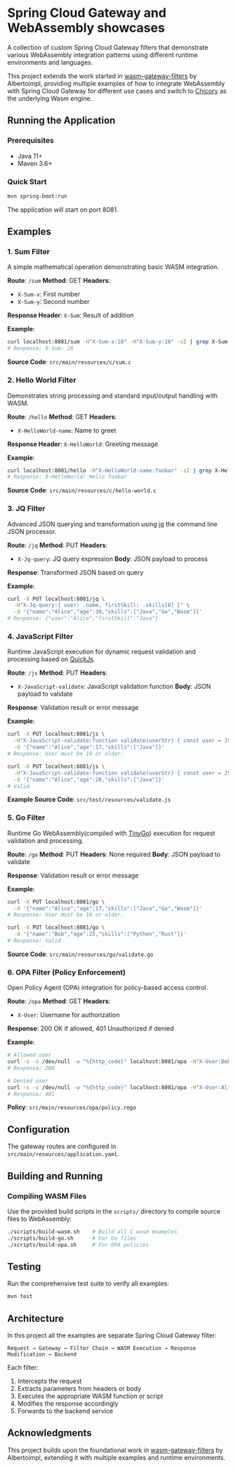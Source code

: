 # Spring Cloud Gateway and WebAssembly showcases

A collection of custom Spring Cloud Gateway filters that demonstrate various WebAssembly integration patterns using different runtime environments and languages.

This project extends the work started in [wasm-gateway-filters](https://github.com/Albertoimpl/wasm-gateway-filters) by Albertoimpl, providing multiple examples of how to integrate WebAssembly with Spring Cloud Gateway for different use cases and switch to [Chicory](https://github.com/dylibso/chicory) as the underlying Wasm engine.

## Running the Application

### Prerequisites

- Java 11+
- Maven 3.6+

### Quick Start

```bash
mvn spring-boot:run
```

The application will start on port 8081.

## Examples

### 1. Sum Filter

A simple mathematical operation demonstrating basic WASM integration.

**Route**: `/sum`
**Method**: GET
**Headers**:
- `X-Sum-x`: First number
- `X-Sum-y`: Second number

**Response Header**: `X-Sum`: Result of addition

**Example**:
```bash
curl localhost:8081/sum -H"X-Sum-x:10" -H"X-Sum-y:16" -sI | grep X-Sum
# Response: X-Sum: 26
```

**Source Code**: `src/main/resources/c/sum.c`

### 2. Hello World Filter

Demonstrates string processing and standard input/output handling with WASM.

**Route**: `/hello`
**Method**: GET
**Headers**:
- `X-HelloWorld-name`: Name to greet

**Response Header**: `X-HelloWorld`: Greeting message

**Example**:
```bash
curl localhost:8081/hello -H"X-HelloWorld-name:foobar" -sI | grep X-HelloWorld
# Response: X-HelloWorld: Hello foobar
```

**Source Code**: `src/main/resources/c/hello-world.c`

### 3. JQ Filter

Advanced JSON querying and transformation using [jq](https://github.com/jqlang/jq) the command line JSON processor.

**Route**: `/jq`
**Method**: PUT
**Headers**:
- `X-Jq-query`: JQ query expression
**Body**: JSON payload to process

**Response**: Transformed JSON based on query

**Example**:
```bash
curl -X PUT localhost:8081/jq \
  -H"X-Jq-query:{ user: .name, firstSkill: .skills[0] }" \
  -d '{"name":"Alice","age":30,"skills":["Java","Go","Wasm"]}'
# Response: {"user":"Alice","firstSkill":"Java"}
```

### 4. JavaScript Filter

Runtime JavaScript execution for dynamic request validation and processing based on [QuickJs](https://github.com/bellard/quickjs).

**Route**: `/js`
**Method**: PUT
**Headers**:
- `X-JavaScript-validate`: JavaScript validation function
**Body**: JSON payload to validate

**Response**: Validation result or error message

**Example**:
```bash
curl -X PUT localhost:8081/js \
  -H"X-JavaScript-validate:function validate(userStr) { const user = JSON.parse(userStr); return user.age >= 18 ? 'Valid' : 'User must be 18 or older.'; }" \
  -d '{"name":"Alice","age":17,"skills":["Java"]}'
# Response: User must be 18 or older.

curl -X PUT localhost:8081/js \
  -H"X-JavaScript-validate:function validate(userStr) { const user = JSON.parse(userStr); return user.age >= 18 ? 'Valid' : 'User must be 18 or older.'; }" \
  -d '{"name":"Alice","age":20,"skills":["Java"]}'
# Valid
```

**Example Source Code**: `src/test/resources/validate.js`

### 5. Go Filter

Runtime Go WebAssembly(compiled with [TinyGo](https://tinygo.org/)) execution for request validation and processing.

**Route**: `/go`
**Method**: PUT
**Headers**: None required
**Body**: JSON payload to validate

**Response**: Validation result or error message

**Example**:
```bash
curl -X PUT localhost:8081/go \
  -d '{"name":"Alice","age":17,"skills":["Java","Go","Wasm"]}'
# Response: User must be 18 or older.

curl -X PUT localhost:8081/go \
  -d '{"name":"Bob","age":25,"skills":["Python","Rust"]}'
# Response: Valid
```

**Source Code**: `src/main/resources/go/validate.go`

### 6. OPA Filter (Policy Enforcement)

Open Policy Agent (OPA) integration for policy-based access control.

**Route**: `/opa`
**Method**: GET
**Headers**:
- `X-User`: Username for authorization

**Response**: 200 OK if allowed, 401 Unauthorized if denied

**Example**:
```bash
# Allowed user
curl -s -o /dev/null -w "%{http_code}" localhost:8081/opa -H"X-User:Bob"
# Response: 200

# Denied user
curl -s -o /dev/null -w "%{http_code}" localhost:8081/opa -H"X-User:Alice"
# Response: 401
```

**Policy**: `src/main/resources/opa/policy.rego`

## Configuration

The gateway routes are configured in `src/main/resources/application.yaml`.

## Building and Running

### Compiling WASM Files

Use the provided build scripts in the `scripts/` directory to compile source files to WebAssembly:

```bash
./scripts/build-wasm.sh    # Build all C wasm examples
./scripts/build-go.sh      # For Go files
./scripts/build-opa.sh     # For OPA policies
```

## Testing

Run the comprehensive test suite to verify all examples:

```bash
mvn test
```

## Architecture

In this project all the examples are separate Spring Cloud Gateway filter:

```
Request → Gateway → Filter Chain → WASM Execution → Response Modification → Backend
```

Each filter:
1. Intercepts the request
2. Extracts parameters from headers or body
3. Executes the appropriate WASM function or script
4. Modifies the response accordingly
5. Forwards to the backend service

## Acknowledgments

This project builds upon the foundational work in [wasm-gateway-filters](https://github.com/Albertoimpl/wasm-gateway-filters) by Albertoimpl, extending it with multiple examples and runtime environments.
